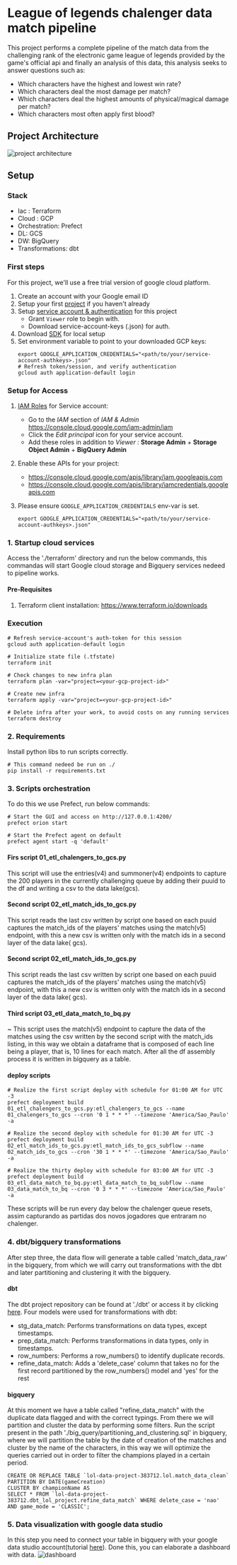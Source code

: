 # League of legends chalenger data match pipeline


This project performs a complete pipeline of the match data from the challenging rank of the electronic game league of legends provided by the game's official api and finally an analysis of this data, this analysis seeks to answer questions such as:

* Which characters have the highest and lowest win rate?  
* Which characters deal the most damage per match?
* Which characters deal the highest amounts of physical/magical damage per match?
* Which characters most often apply first blood?

## Project Architecture
![project architecture](img/project_architecture.drawio.png)
## Setup
### Stack

* Iac : Terraform
* Cloud : GCP
* Orchestration: Prefect
* DL: GCS
* DW: BigQuery
* Transformations: dbt


### First steps 

For this project, we'll use a free trial version of google cloud platform. 

1. Create an account with your Google email ID 
2. Setup your first [project](https://console.cloud.google.com/) if you haven't already
3. Setup [service account & authentication](https://cloud.google.com/docs/authentication/getting-started) for this project
    * Grant `Viewer` role to begin with.
    * Download service-account-keys (.json) for auth.
4. Download [SDK](https://cloud.google.com/sdk/docs/quickstart) for local setup
5. Set environment variable to point to your downloaded GCP keys:
   ```shell
   export GOOGLE_APPLICATION_CREDENTIALS="<path/to/your/service-account-authkeys>.json"
   # Refresh token/session, and verify authentication
   gcloud auth application-default login
   ```
   
### Setup for Access
 
1. [IAM Roles](https://cloud.google.com/storage/docs/access-control/iam-roles) for Service account:
   * Go to the *IAM* section of *IAM & Admin* https://console.cloud.google.com/iam-admin/iam
   * Click the *Edit principal* icon for your service account.
   * Add these roles in addition to *Viewer* : **Storage Admin** + **Storage Object Admin** + **BigQuery Admin**
   
2. Enable these APIs for your project:
   * https://console.cloud.google.com/apis/library/iam.googleapis.com
   * https://console.cloud.google.com/apis/library/iamcredentials.googleapis.com
   
3. Please ensure `GOOGLE_APPLICATION_CREDENTIALS` env-var is set.
   ```shell
   export GOOGLE_APPLICATION_CREDENTIALS="<path/to/your/service-account-authkeys>.json"
   ```


### 1. Startup cloud services

Access the './terraform' directory and run the below commands, this commandas will start Google cloud storage and Bigquery services nedeed to pipeline works.
 #### Pre-Requisites
1. Terraform client installation: https://www.terraform.io/downloads
### Execution

```shell
# Refresh service-account's auth-token for this session
gcloud auth application-default login

# Initialize state file (.tfstate)
terraform init

# Check changes to new infra plan
terraform plan -var="project=<your-gcp-project-id>"
```

```shell
# Create new infra
terraform apply -var="project=<your-gcp-project-id>"
```

```shell
# Delete infra after your work, to avoid costs on any running services
terraform destroy
```

### 2. Requirements

Install python libs to run scripts correctly.

```shell
# This command nedeed be run on ./
pip install -r requirements.txt
```

### 3. Scripts orchestration

To do this we use Prefect, run below commands:
```shell
# Start the GUI and access on http://127.0.0.1:4200/
prefect orion start
```
```shell
# Start the Prefect agent on default
prefect agent start -q 'default'
```
#### Firs script 01_etl_chalengers_to_gcs.py

This script will use the entries(v4) and summoner(v4) endpoints to capture the 200 players in the currently challenging queue by adding their puuid to the df and writing a csv to the data lake(gcs). 

#### Second script 02_etl_match_ids_to_gcs.py

This script reads the last csv written by script one based on each puuid captures the match_ids of the players' matches using the match(v5) endpoint, with this a new csv is written only with the match ids in a second layer of the data lake( gcs).

#### Second script 02_etl_match_ids_to_gcs.py

This script reads the last csv written by script one based on each puuid captures the match_ids of the players' matches using the match(v5) endpoint, with this a new csv is written only with the match ids in a second layer of the data lake( gcs).

#### Third script 03_etl_data_match_to_bq.py
~
This script uses the match(v5) endpoint to capture the data of the matches using the csv written by the second script with the match_ids listing, in this way we obtain a dataframe that is composed of each line being a player, that is, 10 lines for each match. After all the df assembly process it is written in bigquery as a table.

#### deploy scripts
```shell
# Realize the first script deploy with schedule for 01:00 AM for UTC -3
prefect deployment build 01_etl_chalengers_to_gcs.py:etl_chalengers_to_gcs --name 01_chalengers_to_gcs --cron '0 1 * * *' --timezone 'America/Sao_Paulo' -a
```
```shell
# Realize the second deploy with schedule for 01:30 AM for UTC -3
prefect deployment build 02_etl_match_ids_to_gcs.py:etl_match_ids_to_gcs_subflow --name 02_match_ids_to_gcs --cron '30 1 * * *' --timezone 'America/Sao_Paulo' -a
```
```shell
# Realize the thirty deploy with schedule for 03:00 AM for UTC -3
prefect deployment build 03_etl_data_match_to_bq.py:etl_data_match_to_bq_subflow --name 03_data_match_to_bq --cron '0 3 * * *' --timezone 'America/Sao_Paulo' -a
```
These scripts will be run every day below the chalenger queue resets, assim capturando as partidas dos novos jogadores que entraram no chalenger.

### 4. dbt/bigquery transformations
After step three, the data flow will generate a table called 'match_data_raw' in the bigquery, from which we will carry out transformations with the dbt and later partitioning and clustering it with the bigquery.
 #### dbt
The dbt project repository can be found at './dbt' or access it by clicking [here](./dbt/).
 Four models were used for transformations with dbt:
 * stg_data_match: Performs transformations on data types, except timestamps.
 * prep_data_match: Performs transformations in data types, only in timestamps.
 * row_numbers: Performs a row_numbers() to identify duplicate records.
 * refine_data_match: Adds a 'delete_case' column that takes no for the first record partitioned by the row_numbers() model and 'yes' for the rest

#### bigquery
At this moment we have a table called "refine_data_match" with the duplicate data flagged and with the correct typings. From there we will partition and cluster the data by performing some filters.
Run the script present in the path './big_query/partitioning_and_clustering.sql' in bigquery, where we will partition the table by the date of creation of the matches and cluster by the name of the characters, in this way we will optimize the queries carried out in order to filter the champions played in a certain period.
```shell
CREATE OR REPLACE TABLE `lol-data-project-383712.lol.match_data_clean`
PARTITION BY DATE(gameCreation)
CLUSTER BY championName AS
SELECT * FROM `lol-data-project-383712.dbt_lol_project.refine_data_match` WHERE delete_case = 'nao' AND game_mode = 'CLASSIC';
```
### 5. Data visualization with google data studio
In this step you need to connect your table in bigquery with your google data studio account(tutorial [here](https://support.google.com/looker-studio/answer/6295968?hl=en#zippy=%2Cin-this-article)).
Done this, you can elaborate a dashboard with data.
![dashboard](img/dashboard.png)







